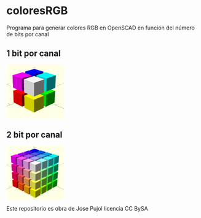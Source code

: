 # coloresRGB

Programa para generar colores RGB en OpenSCAD en función del número de bits por canal

## 1 bit por canal
<img src="rgb1bit.png" width="150" align="center">


## 2 bit por canal
<img src="rgb2bits.png" width="150" align="center">


Este repositorio es obra de Jose Pujol licencia CC BySA
